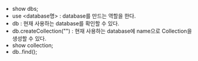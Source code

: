 - show dbs;
- use <database명> : database를 만드는 역할을 한다.
- db : 현재 사용하는 database를 확인할 수 있다.
- db.createCollection("<name>") : 현재 사용하는 database에 name으로 Collection을 생성할 수 있다.
- show collection;
- db.<name>.find();